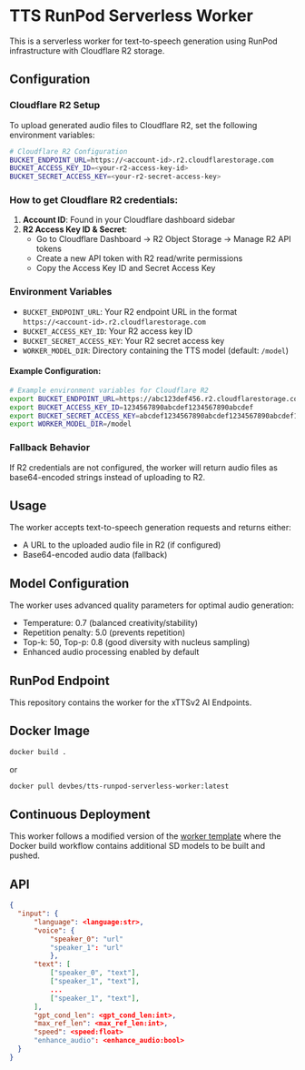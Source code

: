 # TTS RunPod Serverless Worker

This is a serverless worker for text-to-speech generation using RunPod infrastructure with Cloudflare R2 storage.

## Configuration

### Cloudflare R2 Setup

To upload generated audio files to Cloudflare R2, set the following environment variables:

```bash
# Cloudflare R2 Configuration
BUCKET_ENDPOINT_URL=https://<account-id>.r2.cloudflarestorage.com
BUCKET_ACCESS_KEY_ID=<your-r2-access-key-id>
BUCKET_SECRET_ACCESS_KEY=<your-r2-secret-access-key>
```

### How to get Cloudflare R2 credentials:

1. **Account ID**: Found in your Cloudflare dashboard sidebar
2. **R2 Access Key ID & Secret**: 
   - Go to Cloudflare Dashboard → R2 Object Storage → Manage R2 API tokens
   - Create a new API token with R2 read/write permissions
   - Copy the Access Key ID and Secret Access Key

### Environment Variables

- `BUCKET_ENDPOINT_URL`: Your R2 endpoint URL in the format `https://<account-id>.r2.cloudflarestorage.com`
- `BUCKET_ACCESS_KEY_ID`: Your R2 access key ID
- `BUCKET_SECRET_ACCESS_KEY`: Your R2 secret access key
- `WORKER_MODEL_DIR`: Directory containing the TTS model (default: `/model`)

#### Example Configuration:
```bash
# Example environment variables for Cloudflare R2
export BUCKET_ENDPOINT_URL=https://abc123def456.r2.cloudflarestorage.com
export BUCKET_ACCESS_KEY_ID=1234567890abcdef1234567890abcdef
export BUCKET_SECRET_ACCESS_KEY=abcdef1234567890abcdef1234567890abcdef12
export WORKER_MODEL_DIR=/model
```

### Fallback Behavior

If R2 credentials are not configured, the worker will return audio files as base64-encoded strings instead of uploading to R2.

## Usage

The worker accepts text-to-speech generation requests and returns either:
- A URL to the uploaded audio file in R2 (if configured)
- Base64-encoded audio data (fallback)

## Model Configuration

The worker uses advanced quality parameters for optimal audio generation:
- Temperature: 0.7 (balanced creativity/stability)
- Repetition penalty: 5.0 (prevents repetition)
- Top-k: 50, Top-p: 0.8 (good diversity with nucleus sampling)
- Enhanced audio processing enabled by default

## RunPod Endpoint

This repository contains the worker for the xTTSv2 AI Endpoints.

## Docker Image

```bash
docker build .
```
 or

 ```bash
 docker pull devbes/tts-runpod-serverless-worker:latest
 ```

## Continuous Deployment
This worker follows a modified version of the [worker template](https://github.com/runpod-workers/worker-template) where the Docker build workflow contains additional SD models to be built and pushed.

## API

```json
{
  "input": {
      "language": <language:str>,
      "voice": {
          "speaker_0": "url"
          "speaker_1": "url"
          },
      "text": [
          ["speaker_0", "text"],
          ["speaker_1", "text"],
          ...
          ["speaker_1", "text"],
      ],
      "gpt_cond_len": <gpt_cond_len:int>,
      "max_ref_len": <max_ref_len:int>,
      "speed": <speed:float>
      "enhance_audio": <enhance_audio:bool>
  }
}
```
